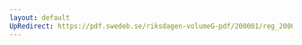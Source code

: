 ```yaml
---
layout: default
UpRedirect: https://pdf.swedeb.se/riksdagen-volumeG-pdf/200001/reg_200001/reg_200001_0483.pdf
---
```

